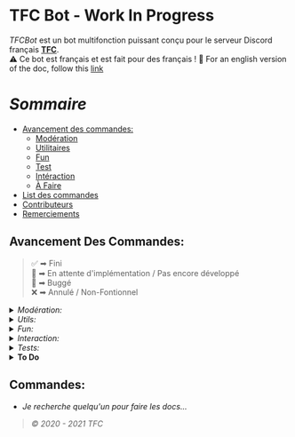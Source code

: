 # TFC Bot - **Work In Progress**

*TFCBot* est un bot multifonction puissant conçu pour le serveur Discord français **[TFC](http://discord.link/tfc "TFC Discord server link")**.  
⚠ Ce bot est français et est fait pour des français !
🍵 For an english version of the doc, follow this [link](https://github.com/ElMaxonDSCRD/TFC-Doc/blob/main/README-FR.md)

# *Sommaire*

- [Avancement des commandes:](#avancement-des-commandes)
  - [Modération](#modération)
  - [Utilitaires](#utils)
  - [Fun](#fun)
  - [Test](#test)
  - [Intéraction](#intéraction)
  - [À Faire](#à-faire)
- [List des commandes](#commandes)
- [Contributeurs](#contributors)
- [Remerciements](#remerciements)

## Avancement Des Commandes: 

> ✅ ➡ Fini  
> 🚧 ➡ En attente d'implémentation / Pas encore développé  
> 🐛 ➡ Buggé   
> ❌ ➡ Annulé / Non-Fontionnel  

<details id="moderation">
<summary><i>Modération:</i></summary>

| **Modération** | *Status* |
| ---- | ---- |
| `Ban` | ✅ |
| `Kick` | ✅ |
| `Clear` | ✅ |
| `Tempban` | 🚧 |
| `Mute` | 🚧 |
| `Tempmute` | 🚧 |
| `Créateur d'event` | 🚧 |
| `Créateur d'annonces` | 🚧 |
</details>

<details id="utils">
<summary><i>Utils:</i></summary>

|**Utils**| *Status* |
| ---- | ---- |
| `Ping` | ✅ |
| `Help` | ✅ |
| `Signalement de bug` | 🚧 |
| `Musique` | 🚧 |
| `Temps` | 🚧 |
| `Traduction` | 🚧 |
| `Wikipedia` | 🚧 |
| `Giveaway` | 🚧 |
| `Reddit` | 🚧 |
| `Music` | ✅ |
| `Radio` | 🚧 |
</details>

<details id="fun">
<summary><i>Fun:</i></summary>

| **Fun** | *Status* |  
| ---- | ---- |
| `Parler (tts)` | ✅ |
| `Meme` | ✅ (🐛) |
| `Blague` | 🚧 |
| `Akinator` | ✅ |
| `VDM` | ❌ |
| `Hasard...` | 🚧 |
| `8Ball` | 🚧 |
| `Dés` | 🚧 |
| `BlackJack` | 🚧 |
</details>

<details id="interaction">
<summary><i>Interaction:</i></summary>

| **Interaction** | *Status* |
| ---- | ---- |
| `Hug` | 🚧 |
| `Pat` | 🚧 |
| `Kiss` | 🚧 |
| `Poke` | 🚧 |
</details>

<details id="tests">
<summary><i>Tests:</i></summary>

| **Tests** | *Status* |
| ---- | ---- |
| `Ping` | ✅ |
| `Reload` | ✅ |
| `Debug` | ✅ |
</details>

<details id="to-do">
 <summary><b>To Do</b></summary>

- Changer la database  
- Meilleur logs
- CommandsList en json ?
</details>

## Commandes:
- *Je recherche quelqu'un pour faire les docs...*

> *© 2020 - 2021 TFC*
